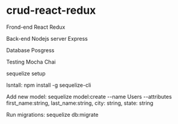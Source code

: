 # crud-react-redux

Frond-end
React
Redux

Back-end
Nodejs server
Express

Database
Posgress

Testing
Mocha
Chai


sequelize setup

Isntall:
npm install -g sequelize-cli

Add new model:
sequelize model:create --name Users --attributes first_name:string, last_name:string, city: string, state: string

Run migrations:
sequelize db:migrate